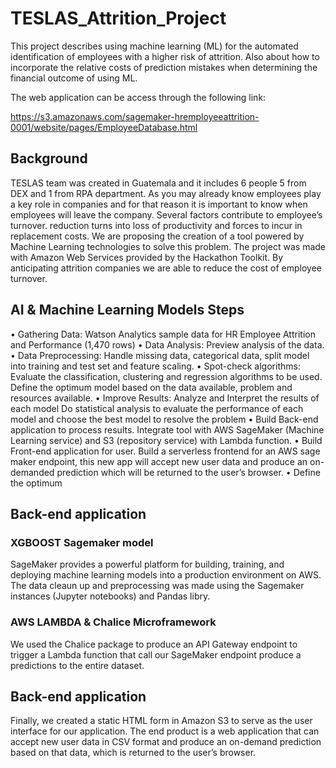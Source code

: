 # TESLAS_Attrition_Project

This project describes using machine learning (ML) for the automated identification of employees with a higher risk of attrition. Also about how to incorporate the relative costs of prediction mistakes when determining the financial outcome of using ML.

The web application can be access through the following link:

https://s3.amazonaws.com/sagemaker-hremployeeattrition-0001/website/pages/EmployeeDatabase.html

## Background

TESLAS team was created in Guatemala and it includes 6 people 5 from DEX and 1 from RPA department. As you may already know employees play a key role in companies and for that reason it is important to know when employees will leave the company. Several factors contribute to employee’s turnover. reduction turns into loss of productivity and forces to incur in replacement costs.
We are proposing the creation of a tool powered by Machine Learning technologies to solve this problem.  The project was made with Amazon Web Services provided by the Hackathon Toolkit.  By anticipating attrition companies we are able to reduce the cost of employee turnover.


## AI & Machine Learning Models Steps

•	Gathering Data: Watson Analytics sample data for HR Employee Attrition and Performance (1,470 rows)
•	Data Analysis: Preview analysis of the data.
•	Data Preprocessing: Handle missing data, categorical data, split model into training and test set and feature scaling.
•	Spot-check algorithms:  Evaluate the classification, clustering and regression algorithms to be used. Define the optimum model based on the data available, problem and resources available.
•	Improve Results: Analyze and Interpret the results of each model Do statistical analysis to evaluate the performance of each model and choose the best model to resolve the problem
•	Build Back-end application to process results. Integrate tool with AWS SageMaker (Machine Learning service) and S3 (repository service) with Lambda function.
•	Build Front-end application for user. Build a serverless frontend for an AWS sage maker endpoint, this new app will accept new user data and produce an on-demanded prediction which will be returned to the user’s browser.
•	Define the optimum 

## Back-end application

### XGBOOST Sagemaker model 

SageMaker provides a powerful platform for building, training, and deploying machine learning models into a production environment on AWS. The data cleaun up and preprocessing was made using the Sagemaker instances (Jupyter notebooks) and Pandas libry.
  
### AWS LAMBDA & Chalice Microframework

We used the Chalice package to produce an API Gateway endpoint to trigger a Lambda function that call our SageMaker endpoint produce a predictions to the entire dataset.

## Back-end application

Finally, we created a static HTML form in Amazon S3 to serve as the user interface for our application. The end product is a web application that can accept new user data in CSV format and produce an on-demand prediction based on that data, which is returned to the user’s browser. 
